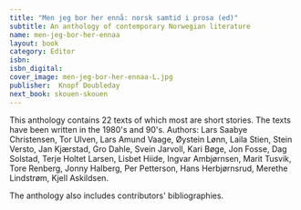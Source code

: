 ```yaml
---
title: "Men jeg bor her ennå: norsk samtid i prosa (ed)"
subtitle: An anthology of contemporary Norwegian literature
name: men-jeg-bor-her-ennaa
layout: book
category: Editor
isbn:
isbn_digital:
cover_image: men-jeg-bor-her-ennaa-L.jpg
publisher:  Knopf Doubleday
next_book: skouen-skouen
---
```

This anthology contains 22 texts of which most are short stories. The texts have been written in the 1980's and 90's.
Authors: Lars Saabye Christensen, Tor Ulven, Lars Amund Vaage, Øystein Lønn, Laila Stien, Stein Versto, Jan Kjærstad, Gro Dahle, Svein Jarvoll, Kari Bøge, Jon Fosse, Dag Solstad, Terje Holtet Larsen, Lisbet Hiide, Ingvar Ambjørnsen, Marit Tusvik, Tore Renberg, Jonny Halberg, Per Petterson, Hans Herbjørnsrud, Merethe Lindstrøm, Kjell Askildsen.

The anthology also includes contributors' bibliographies.
